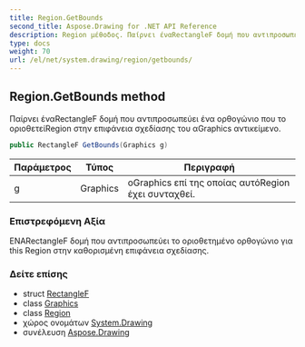 ```yaml
---
title: Region.GetBounds
second_title: Aspose.Drawing for .NET API Reference
description: Region μέθοδος. Παίρνει έναRectangleF δομή που αντιπροσωπεύει ένα ορθογώνιο που το οριοθετείRegion στην επιφάνεια σχεδίασης του αGraphics αντικείμενο.
type: docs
weight: 70
url: /el/net/system.drawing/region/getbounds/
---
```

## Region.GetBounds method

Παίρνει έναRectangleF δομή που αντιπροσωπεύει ένα ορθογώνιο που το οριοθετείRegion στην επιφάνεια σχεδίασης του αGraphics αντικείμενο.

```csharp
public RectangleF GetBounds(Graphics g)
```

| Παράμετρος | Τύπος | Περιγραφή |
| --- | --- | --- |
| g | Graphics | οGraphics επί της οποίας αυτόRegion έχει συνταχθεί. |

### Επιστρεφόμενη Αξία

ΕΝΑRectangleF δομή που αντιπροσωπεύει το οριοθετημένο ορθογώνιο για this Region στην καθορισμένη επιφάνεια σχεδίασης.

### Δείτε επίσης

* struct [RectangleF](../../rectanglef/)
* class [Graphics](../../graphics/)
* class [Region](../)
* χώρος ονομάτων [System.Drawing](../../region/)
* συνέλευση [Aspose.Drawing](../../../)


